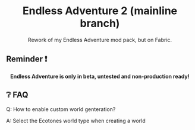 <div align="center">

# Endless Adventure 2 (mainline branch)
Rework of my Endless Adventure mod pack, but on Fabric.

<div align="left">

## Reminder :exclamation:

<div align="center">

**Endless Adventure is only in beta, untested and non-production ready!**

<div align="left">

## :grey_question: FAQ
Q: How to enable custom world genteration?

A: Select the Ecotones world type when creating a world
